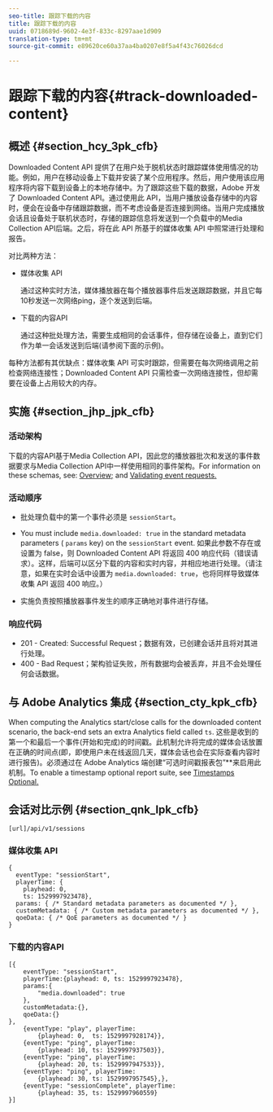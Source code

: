```yaml
---
seo-title: 跟踪下载的内容
title: 跟踪下载的内容
uuid: 0718689d-9602-4e3f-833c-8297aae1d909
translation-type: tm+mt
source-git-commit: e89620ce60a37aa4ba0207e8f5a4f43c76026dcd

---
```



# 跟踪下载的内容{#track-downloaded-content}

## 概述 {#section_hcy_3pk_cfb}

Downloaded Content API 提供了在用户处于脱机状态时跟踪媒体使用情况的功能。例如，用户在移动设备上下载并安装了某个应用程序。然后，用户使用该应用程序将内容下载到设备上的本地存储中。为了跟踪这些下载的数据，Adobe 开发了 Downloaded Content API。通过使用此 API，当用户播放设备存储中的内容时，便会在设备中存储跟踪数据，而不考虑设备是否连接到网络。当用户完成播放会话且设备处于联机状态时，存储的跟踪信息将发送到一个负载中的Media Collection API后端。之后，将在此 API 所基于的媒体收集 API 中照常进行处理和报告。

对比两种方法：

* 媒体收集 API

   通过这种实时方法，媒体播放器在每个播放器事件后发送跟踪数据，并且它每10秒发送一次网络ping，逐个发送到后端。

* 下载的内容API

   通过这种批处理方法，需要生成相同的会话事件，但存储在设备上，直到它们作为单一会话发送到后端(请参阅下面的示例)。

每种方法都有其优缺点：媒体收集 API 可实时跟踪，但需要在每次网络调用之前检查网络连接性；Downloaded Content API 只需检查一次网络连接性，但却需要在设备上占用较大的内存。

## 实施 {#section_jhp_jpk_cfb}

### 活动架构

下载的内容API基于Media Collection API，因此您的播放器批次和发送的事件数据要求与Media Collection API中一样使用相同的事件架构。For information on these schemas, see: [Overview;](/help/media-collection-api/mc-api-overview.md) and [Validating event requests.](/help/media-collection-api/mc-api-impl/mc-api-validate-reqs.md)

### 活动顺序

* 批处理负载中的第一个事件必须是 `sessionStart`。
* You must include `media.downloaded: true` in the standard metadata parameters ( `params` key) on the `sessionStart` event. 如果此参数不存在或设置为 false，则 Downloaded Content API 将返回 400 响应代码（错误请求）。这样，后端可以区分下载的内容和实时内容，并相应地进行处理。（请注意，如果在实时会话中设置为 `media.downloaded: true`，也将同样导致媒体收集 API 返回 400 响应。）

* 实施负责按照播放器事件发生的顺序正确地对事件进行存储。

### 响应代码

* 201 - Created: Successful Request；数据有效，已创建会话并且将对其进行处理。
* 400 - Bad Request；架构验证失败，所有数据均会被丢弃，并且不会处理任何会话数据。

## 与 Adobe Analytics 集成 {#section_cty_kpk_cfb}

When computing the Analytics start/close calls for the downloaded content scenario, the back-end sets an extra Analytics field called `ts`. 这些是收到的第一个和最后一个事件(开始和完成)的时间戳。此机制允许将完成的媒体会话放置在正确的时间点(即，即使用户未在线返回几天，媒体会话也会在实际查看内容时进行报告)。必须通过在 Adobe Analytics 端创建“可选时间戳报表包”**&#x200B;来启用此机制。To enable a timestamp optional report suite, see [Timestamps Optional.](https://marketing.adobe.com/resources/help/en_US/reference/timestamp-optional.html)

## 会话对比示例 {#section_qnk_lpk_cfb}

```
[url]/api/v1/sessions
```

### 媒体收集 API

```
{ 
  eventType: "sessionStart", 
  playerTime: { 
    playhead: 0,  
    ts: 1529997923478},  
  params: { /* Standard metadata parameters as documented */ },  
  customMetadata: { /* Custom metadata parameters as documented */ },  
  qoeData: { /* QoE parameters as documented */ } 
}
```

### 下载的内容API

```
[{ 
    eventType: "sessionStart", 
    playerTime:{playhead: 0, ts: 1529997923478},  
    params:{
        "media.downloaded": true
    }, 
    customMetadata:{},  
    qoeData:{} 
}, 
    {eventType: "play", playerTime:
        {playhead: 0,  ts: 1529997928174}}, 
    {eventType: "ping", playerTime:
        {playhead: 10, ts: 1529997937503}}, 
    {eventType: "ping", playerTime:
        {playhead: 20, ts: 1529997947533}}, 
    {eventType: "ping", playerTime:
        {playhead: 30, ts: 1529997957545},}, 
    {eventType: "sessionComplete", playerTime:
        {playhead: 35, ts: 1529997960559} 
}]
```

